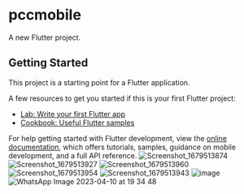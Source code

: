 # pccmobile

A new Flutter project.

## Getting Started

This project is a starting point for a Flutter application.

A few resources to get you started if this is your first Flutter project:

- [Lab: Write your first Flutter app](https://docs.flutter.dev/get-started/codelab)
- [Cookbook: Useful Flutter samples](https://docs.flutter.dev/cookbook)

For help getting started with Flutter development, view the
[online documentation](https://docs.flutter.dev/), which offers tutorials,
samples, guidance on mobile development, and a full API reference.
![Screenshot_1679513874](https://user-images.githubusercontent.com/121876940/227017627-886176a1-bdd4-4db0-b9f7-ffb02429bb25.png)
![Screenshot_1679513927](https://user-images.githubusercontent.com/121876940/227017898-fd202e26-69cc-46b0-97b2-0289e1ba7e08.png)
![Screenshot_1679513960](https://user-images.githubusercontent.com/121876940/227017911-a903f759-b311-402e-ac4f-7e969df61102.png)
![Screenshot_1679513954](https://user-images.githubusercontent.com/121876940/227017926-a314ad41-c883-4286-a1d8-215804ddb84c.png)
![Screenshot_1679513943](https://user-images.githubusercontent.com/121876940/227017942-60d090ef-14df-4485-a86b-ef3912f76a5b.png)
![image](https://user-images.githubusercontent.com/121876940/231123118-4a5453b1-6950-4ffd-a615-9edacfd40cf2.png)
![WhatsApp Image 2023-04-10 at 19 34 48](https://user-images.githubusercontent.com/121876940/231123320-5879b6b2-b59e-4db3-b295-69e103a5f927.jpg)
